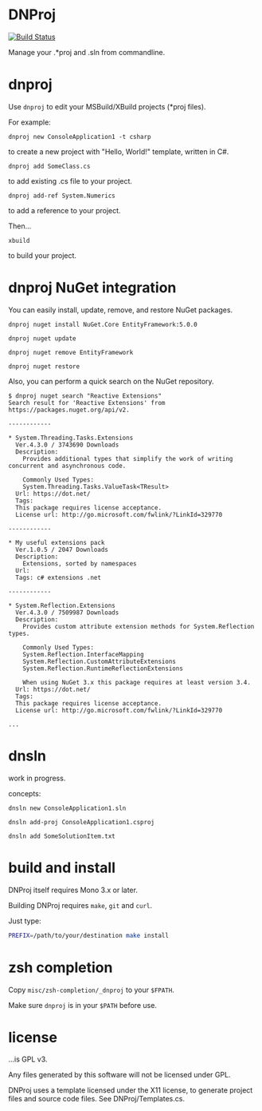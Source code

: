 DNProj
======

[![Build Status](https://travis-ci.org/cannorin/DNProj.svg?branch=master)](https://travis-ci.org/cannorin/DNProj)

Manage your .\*proj and .sln from commandline.

# dnproj

Use ``` dnproj ``` to edit your MSBuild/XBuild projects (\*proj files).

For example:

``` dnproj new ConsoleApplication1 -t csharp ```

to create a new project with "Hello, World!" template, written in C#.

``` dnproj add SomeClass.cs ```

to add existing .cs file to your project.

``` dnproj add-ref System.Numerics ```

to add a reference to your project.

Then...

``` xbuild ```

to build your project.

# dnproj NuGet integration

You can easily install, update, remove, and restore NuGet packages.

``` dnproj nuget install NuGet.Core EntityFramework:5.0.0 ```

``` dnproj nuget update ```

``` dnproj nuget remove EntityFramework ```

``` dnproj nuget restore ```

Also, you can perform a quick search on the NuGet repository.

```
$ dnproj nuget search "Reactive Extensions"
Search result for 'Reactive Extensions' from https://packages.nuget.org/api/v2.

------------

* System.Threading.Tasks.Extensions
  Ver.4.3.0 / 3743690 Downloads
  Description:
    Provides additional types that simplify the work of writing concurrent and asynchronous code.

    Commonly Used Types:
    System.Threading.Tasks.ValueTask<TResult>
  Url: https://dot.net/
  Tags:
  This package requires license acceptance.
  License url: http://go.microsoft.com/fwlink/?LinkId=329770

------------

* My useful extensions pack
  Ver.1.0.5 / 2047 Downloads
  Description:
    Extensions, sorted by namespaces
  Url:
  Tags: c# extensions .net

------------

* System.Reflection.Extensions
  Ver.4.3.0 / 7509987 Downloads
  Description:
    Provides custom attribute extension methods for System.Reflection types.

    Commonly Used Types:
    System.Reflection.InterfaceMapping
    System.Reflection.CustomAttributeExtensions
    System.Reflection.RuntimeReflectionExtensions

    When using NuGet 3.x this package requires at least version 3.4.
  Url: https://dot.net/
  Tags:
  This package requires license acceptance.
  License url: http://go.microsoft.com/fwlink/?LinkId=329770

...
```

# dnsln

work in progress.

concepts:

``` dnsln new ConsoleApplication1.sln ```

``` dnsln add-proj ConsoleApplication1.csproj ```

``` dnsln add SomeSolutionItem.txt ```

# build and install

DNProj itself requires Mono 3.x or later. 

Building DNProj requires ```make```, ```git``` and ```curl```.

Just type:

```bash
PREFIX=/path/to/your/destination make install
```
# zsh completion

Copy ```misc/zsh-completion/_dnproj``` to your ```$FPATH```.

Make sure ```dnproj``` is in your ```$PATH``` before use.

# license

...is GPL v3.

Any files generated by this software will not be licensed under GPL.

DNProj uses a template licensed under the X11 license, to generate project files and source code files. See DNProj/Templates.cs.
